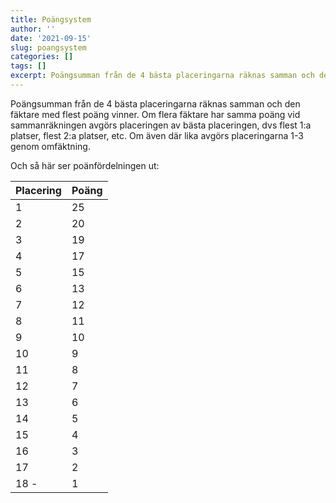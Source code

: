 ```yaml
---
title: Poängsystem
author: ''
date: '2021-09-15'
slug: poangsystem
categories: []
tags: []
excerpt: Poängsumman från de 4 bästa placeringarna räknas samman och den fäktare med flest poäng vinner. Om flera fäktare har samma poäng vid sammanräkningen avgörs placeringen av bästa placeringen, dvs flest 1:a platser, flest 2:a platser, etc.
---
```


Poängsumman från de 4 bästa placeringarna räknas samman och den fäktare med flest poäng vinner. Om flera fäktare har samma poäng vid sammanräkningen avgörs placeringen av bästa placeringen, dvs flest 1:a platser, flest 2:a platser, etc. Om även där lika avgörs placeringarna 1-3 genom omfäktning.

Och så här ser poänfördelningen ut:

| Placering | Poäng |
|-----------|-------|
| 1         | 25    |
| 2         | 20    |
| 3         | 19    |
| 4         | 17    |
| 5         | 15    |
| 6         | 13    |
| 7         | 12    |
| 8         | 11    |
| 9         | 10    |
| 10        | 9     |
| 11        | 8     |
| 12        | 7     |
| 13        | 6     |
| 14        | 5     |
| 15        | 4     |
| 16        | 3     |
| 17        | 2     |
| 18 -      | 1     |
